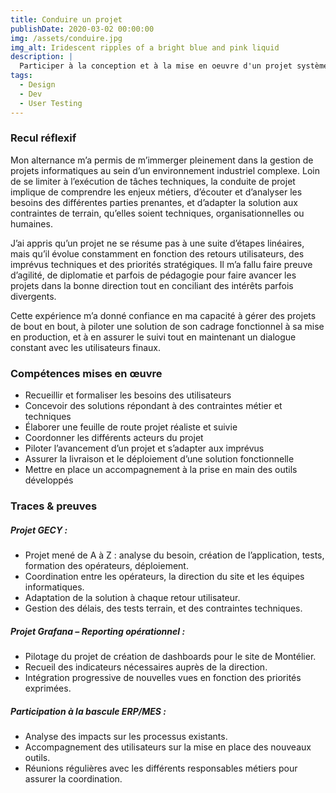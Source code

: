 ```yaml
---
title: Conduire un projet
publishDate: 2020-03-02 00:00:00
img: /assets/conduire.jpg
img_alt: Iridescent ripples of a bright blue and pink liquid
description: |
  Participer à la conception et à la mise en oeuvre d'un projet système d'information
tags:
  - Design
  - Dev
  - User Testing
---
```


### Recul réflexif

Mon alternance m’a permis de m’immerger pleinement dans la gestion de projets informatiques au sein d’un environnement industriel complexe. Loin de se limiter à l’exécution de tâches techniques, la conduite de projet implique de comprendre les enjeux métiers, d’écouter et d’analyser les besoins des différentes parties prenantes, et d’adapter la solution aux contraintes de terrain, qu’elles soient techniques, organisationnelles ou humaines.

J’ai appris qu’un projet ne se résume pas à une suite d’étapes linéaires, mais qu’il évolue constamment en fonction des retours utilisateurs, des imprévus techniques et des priorités stratégiques. Il m’a fallu faire preuve d’agilité, de diplomatie et parfois de pédagogie pour faire avancer les projets dans la bonne direction tout en conciliant des intérêts parfois divergents.

Cette expérience m’a donné confiance en ma capacité à gérer des projets de bout en bout, à piloter une solution de son cadrage fonctionnel à sa mise en production, et à en assurer le suivi tout en maintenant un dialogue constant avec les utilisateurs finaux.

### Compétences mises en œuvre 

- Recueillir et formaliser les besoins des utilisateurs
- Concevoir des solutions répondant à des contraintes métier et techniques
- Élaborer une feuille de route projet réaliste et suivie
- Coordonner les différents acteurs du projet
- Piloter l’avancement d’un projet et s’adapter aux imprévus
- Assurer la livraison et le déploiement d’une solution fonctionnelle
- Mettre en place un accompagnement à la prise en main des outils développés

### Traces & preuves

#####	Projet GECY :
- Projet mené de A à Z : analyse du besoin, création de l’application, tests, formation des opérateurs, déploiement.
- Coordination entre les opérateurs, la direction du site et les équipes informatiques.
- Adaptation de la solution à chaque retour utilisateur.
- Gestion des délais, des tests terrain, et des contraintes techniques.

##### Projet Grafana – Reporting opérationnel :
- Pilotage du projet de création de dashboards pour le site de Montélier.
- Recueil des indicateurs nécessaires auprès de la direction.
- Intégration progressive de nouvelles vues en fonction des priorités exprimées.

##### Participation à la bascule ERP/MES :
- Analyse des impacts sur les processus existants.
- Accompagnement des utilisateurs sur la mise en place des nouveaux outils.
- Réunions régulières avec les différents responsables métiers pour assurer la coordination.

